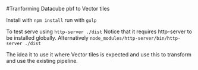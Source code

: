 #Tranforming Datacube pbf to Vector tiles

Install with `npm install`
run with `gulp`

To test serve using `http-server ./dist`
Notice that it requires http-server to be installed globally.
Alternatively 
`node_modules/http-server/bin/http-server ./dist`

The idea it to use it where Vector tiles is expected and use this to transform and use the existing pipeline.